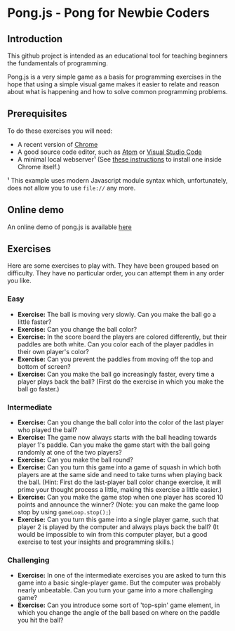 
# Pong.js - Pong for Newbie Coders

## Introduction

This github project is intended as an educational tool for teaching beginners the fundamentals of programming.

Pong.js is a very simple game as a basis for programming exercises in the hope that using a simple visual game makes it easier to relate and reason about what is happening and how to solve common programming problems.

## Prerequisites

To do these exercises you will need:

* A recent version of [Chrome](https://www.google.com/chrome/)
* A good source code editor, such as [Atom](https://atom.io/) or [Visual Studio Code](https://code.visualstudio.com/)
* A minimal local webserver¹ (See [these instructions](doc/webserver-installation.md) to install one inside Chrome itself.)

¹ This example uses modern Javascript module syntax which, unfortunately, does not allow you to use `file://` any more.

## Online demo

An online demo of pong.js is available [here](https://eleotlecram.github.io/pong.js/pong.html)

## Exercises

Here are some exercises to play with. They have been grouped based on difficulty. They have no particular order, you can attempt them in any order you like.

### Easy

* **Exercise:** The ball is moving very slowly. Can you make the ball go a little faster?
* **Exercise:** Can you change the ball color?
* **Exercise:** In the score board the players are colored differently, but their paddles are both white. Can you color each of the player paddles in their own player's color?
* **Exercise:** Can you prevent the paddles from moving off the top and bottom of screen?
* **Exercise:** Can you make the ball go increasingly faster, every time a player plays back the ball? (First do the exercise in which you make the ball go faster.)

### Intermediate

* **Exercise:** Can you change the ball color into the color of the last player who played the ball?
* **Exercise:** The game now always starts with the ball heading towards player 1's paddle. Can you make the game start with the ball going randomly at one of the two players?
* **Exercise:** Can you make the ball round?
* **Exercise:** Can you turn this game into a game of squash in which both players are at the same side and need to take turns when playing back the ball. (Hint: First do the last-player ball color change exercise, it will prime your thought process a little, making this exercise a little easier.)
* **Exercise:** Can you make the game stop when one player has scored 10 points and announce the winner? (Note: you can make the game loop stop by using `gameLoop.stop();`)
* **Exercise:** Can you turn this game into a single player game, such that player 2 is played by the computer and always plays back the ball? (It would be impossible to win from this computer player, but a good exercise to test your insights and programming skills.)

### Challenging
* **Exercise:** In one of the intermediate exercises you are asked to turn this game into a basic single-player game. But the computer was probably nearly unbeatable. Can you turn your game into a more challenging game?
* **Exercise:** Can you introduce some sort of 'top-spin' game element, in which you change the angle of the ball based on where on the paddle you hit the ball?
